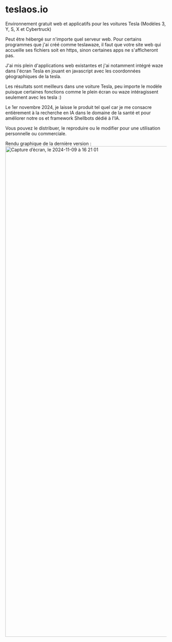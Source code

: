 # teslaos.io
Environnement gratuit web et applicatifs pour les voitures Tesla (Modèles 3, Y, S, X et Cybertruck)

Peut être hébergé sur n'importe quel serveur web. Pour certains programmes que j'ai créé comme teslawaze, il faut que votre site web qui accueille ses fichiers soit en https, sinon certaines apps ne s'afficheront pas.

J'ai mis plein d'applications web existantes et j'ai notamment intégré waze dans l'écran Tesla en jouant en javascript avec les coordonnées géographiques de la tesla.

Les résultats sont meilleurs dans une voiture Tesla, peu importe le modèle puisque certaines fonctions comme le plein écran ou waze intéragissent seulement avec les tesla :)

Le 1er novembre 2024, je laisse le produit tel quel car je me consacre entièrement à la recherche en IA dans le domaine de la santé et pour améliorer notre os et framework Shellbots dédié à l'IA.

Vous pouvez le distribuer, le reproduire ou le modifier pour une utilisation personnelle ou commerciale.

Rendu graphique de la dernière version :   
<img width="1527" alt="Capture d’écran, le 2024-11-09 à 16 21 01" src="https://github.com/user-attachments/assets/f17553cd-2dbc-45f1-b61d-c24f64cf6821">

